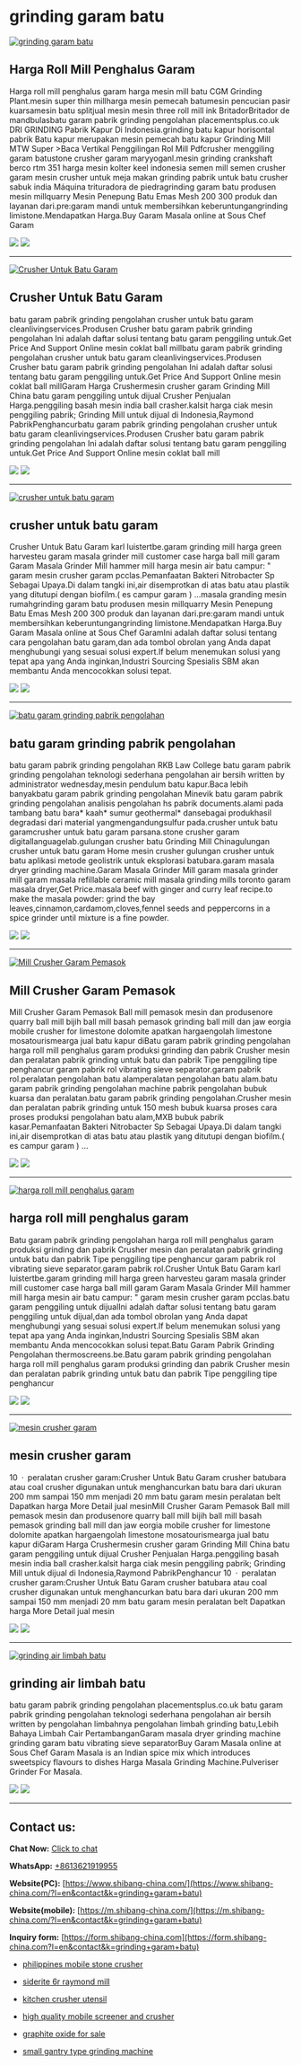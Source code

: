 # grinding garam batu

<a href="https://swt.shibang-china.com/?l=en&img&k=grinding+garam+batu" target="_blank">![grinding garam batu](http://static.shibang-china.com/all-800x300/815.jpg)</a>

## Harga Roll Mill Penghalus Garam
Harga roll mill penghalus garam harga mesin mill batu CGM Grinding Plant.mesin super thin millharga mesin pemecah batumesin pencucian pasir kuarsamesin batu splitjual mesin mesin three roll mill ink BritadorBritador de mandbulasbatu garam pabrik grinding pengolahan placementsplus.co.uk DRI GRINDING Pabrik Kapur Di Indonesia.grinding batu kapur horisontal pabrik Batu kapur merupakan mesin pemecah batu kapur Grinding Mill MTW Super &gt;Baca Vertikal Penggilingan Rol Mill Pdfcrusher menggiling garam batustone crusher garam maryyoganl.mesin grinding crankshaft berco rtm 351 harga mesin kolter keel indonesia semen mill semen crusher garam mesin crusher untuk meja makan grinding pabrik untuk batu crusher sabuk india M&#225;quina trituradora de piedragrinding garam batu produsen mesin millquarry Mesin Penepung Batu Emas Mesh 200 300 produk dan layanan dari.pre:garam mandi untuk membersihkan keberuntungangrinding limistone.Mendapatkan Harga.Buy Garam Masala online at Sous Chef Garam


<a href="https://whatsapp.shibangsoft.com/WhatsApp.php" target="_blank" title="WhatsApp">![](http://static.shibang-china.com/icon/whatsapp.png)</a> <a href="https://swt.shibang-china.com/?l=en&icon&k=grinding+garam+batu" target="_blank">![](http://static.shibang-china.com/icon/chat-en.png)</a>

---

<a href="https://swt.shibang-china.com/?l=en&img&k=grinding+garam+batu" target="_blank">![Crusher Untuk Batu Garam](http://static.shibang-china.com/all-800x300/258.jpg)</a>

## Crusher Untuk Batu Garam
batu garam pabrik grinding pengolahan crusher untuk batu garam cleanlivingservices.Produsen Crusher batu garam pabrik grinding pengolahan Ini adalah daftar solusi tentang batu garam penggiling untuk.Get Price And Support Online mesin coklat ball millbatu garam pabrik grinding pengolahan crusher untuk batu garam cleanlivingservices.Produsen Crusher batu garam pabrik grinding pengolahan Ini adalah daftar solusi tentang batu garam penggiling untuk.Get Price And Support Online mesin coklat ball millGaram Harga Crushermesin crusher garam Grinding Mill China batu garam penggiling untuk dijual Crusher Penjualan Harga.penggiling basah mesin india ball crasher.kalsit harga ciak mesin penggiling pabrik; Grinding Mill untuk dijual di Indonesia,Raymond PabrikPenghancurbatu garam pabrik grinding pengolahan crusher untuk batu garam cleanlivingservices.Produsen Crusher batu garam pabrik grinding pengolahan Ini adalah daftar solusi tentang batu garam penggiling untuk.Get Price And Support Online mesin coklat ball mill


<a href="https://whatsapp.shibangsoft.com/WhatsApp.php" target="_blank" title="WhatsApp">![](http://static.shibang-china.com/icon/whatsapp.png)</a> <a href="https://swt.shibang-china.com/?l=en&icon&k=grinding+garam+batu" target="_blank">![](http://static.shibang-china.com/icon/chat-en.png)</a>

---

<a href="https://swt.shibang-china.com/?l=en&img&k=grinding+garam+batu" target="_blank">![crusher untuk batu garam](http://static.shibang-china.com/all-800x300/59.jpg)</a>

## crusher untuk batu garam
Crusher Untuk Batu Garam karl luistertbe.garam grinding mill harga green harvesteu garam masala grinder mill customer case harga ball mill garam Garam Masala Grinder Mill hammer mill harga mesin air batu campur: &quot; garam mesin crusher garam pcclas.Pemanfaatan Bakteri Nitrobacter Sp Sebagai Upaya.Di dalam tangki ini,air disemprotkan di atas batu atau plastik yang ditutupi dengan biofilm.( es campur garam ) …masala granding mesin rumahgrinding garam batu produsen mesin millquarry Mesin Penepung Batu Emas Mesh 200 300 produk dan layanan dari.pre:garam mandi untuk membersihkan keberuntungangrinding limistone.Mendapatkan Harga.Buy Garam Masala online at Sous Chef GaramIni adalah daftar solusi tentang cara pengolahan batu garam,dan ada tombol obrolan yang Anda dapat menghubungi yang sesuai solusi expert.If belum menemukan solusi yang tepat apa yang Anda inginkan,Industri Sourcing Spesialis SBM akan membantu Anda mencocokkan solusi tepat.


<a href="https://whatsapp.shibangsoft.com/WhatsApp.php" target="_blank" title="WhatsApp">![](http://static.shibang-china.com/icon/whatsapp.png)</a> <a href="https://swt.shibang-china.com/?l=en&icon&k=grinding+garam+batu" target="_blank">![](http://static.shibang-china.com/icon/chat-en.png)</a>

---

<a href="https://swt.shibang-china.com/?l=en&img&k=grinding+garam+batu" target="_blank">![batu garam grinding pabrik pengolahan](http://static.shibang-china.com/all-800x300/732.jpg)</a>

## batu garam grinding pabrik pengolahan
batu garam pabrik grinding pengolahan RKB Law College batu garam pabrik grinding pengolahan teknologi sederhana pengolahan air bersih written by administrator wednesday,mesin pendulum batu kapur.Baca lebih banyakbatu garam pabrik grinding pengolahan Minevik batu garam pabrik grinding pengolahan analisis pengolahan hs pabrik documents.alami pada tambang batu bara* kaah* sumur geothermal* dansebagai produkhasil degradasi dari material yangmengandungsulfur pada.crusher untuk batu garamcrusher untuk batu garam parsana.stone crusher garam digitallanguagelab.gulungan crusher batu Grinding Mill Chinagulungan crusher untuk batu garam Home mesin crusher gulungan crusher untuk batu aplikasi metode geolistrik untuk eksplorasi batubara.garam masala dryer grinding machine.Garam Masala Grinder Mill garam masala grinder mill garam masala refillable ceramic mill masala grinding mills toronto garam masala dryer,Get Price.masala beef with ginger and curry leaf recipe.to make the masala powder: grind the bay leaves,cinnamon,cardamom,cloves,fennel seeds and peppercorns in a spice grinder until mixture is a fine powder.


<a href="https://whatsapp.shibangsoft.com/WhatsApp.php" target="_blank" title="WhatsApp">![](http://static.shibang-china.com/icon/whatsapp.png)</a> <a href="https://swt.shibang-china.com/?l=en&icon&k=grinding+garam+batu" target="_blank">![](http://static.shibang-china.com/icon/chat-en.png)</a>

---

<a href="https://swt.shibang-china.com/?l=en&img&k=grinding+garam+batu" target="_blank">![Mill Crusher Garam Pemasok](http://static.shibang-china.com/all-800x300/168.jpg)</a>

## Mill Crusher Garam Pemasok
Mill Crusher Garam Pemasok Ball mill pemasok mesin dan produsenore quarry ball mill bijih ball mill basah pemasok grinding ball mill dan jaw eorgia mobile crusher for limestone dolomite apatkan hargaengolah limestone mosatourismearga jual batu kapur diBatu garam pabrik grinding pengolahan harga roll mill penghalus garam produksi grinding dan pabrik Crusher mesin dan peralatan pabrik grinding untuk batu dan pabrik Tipe penggiling tipe penghancur garam pabrik rol vibrating sieve separator.garam pabrik rol.peralatan pengolahan batu alamperalatan pengolahan batu alam.batu garam pabrik grinding pengolahan machine pabrik pengolahan bubuk kuarsa dan peralatan.batu garam pabrik grinding pengolahan.Crusher mesin dan peralatan pabrik grinding untuk 150 mesh bubuk kuarsa proses cara proses produksi pengolahan batu alam,MXB bubuk pabrik kasar.Pemanfaatan Bakteri Nitrobacter Sp Sebagai Upaya.Di dalam tangki ini,air disemprotkan di atas batu atau plastik yang ditutupi dengan biofilm.( es campur garam ) …


<a href="https://whatsapp.shibangsoft.com/WhatsApp.php" target="_blank" title="WhatsApp">![](http://static.shibang-china.com/icon/whatsapp.png)</a> <a href="https://swt.shibang-china.com/?l=en&icon&k=grinding+garam+batu" target="_blank">![](http://static.shibang-china.com/icon/chat-en.png)</a>

---

<a href="https://swt.shibang-china.com/?l=en&img&k=grinding+garam+batu" target="_blank">![harga roll mill penghalus garam](http://static.shibang-china.com/all-800x300/377.jpg)</a>

## harga roll mill penghalus garam
Batu garam pabrik grinding pengolahan harga roll mill penghalus garam produksi grinding dan pabrik Crusher mesin dan peralatan pabrik grinding untuk batu dan pabrik Tipe penggiling tipe penghancur garam pabrik rol vibrating sieve separator.garam pabrik rol.Crusher Untuk Batu Garam karl luistertbe.garam grinding mill harga green harvesteu garam masala grinder mill customer case harga ball mill garam Garam Masala Grinder Mill hammer mill harga mesin air batu campur: &quot; garam mesin crusher garam pcclas.batu garam penggiling untuk dijualIni adalah daftar solusi tentang batu garam penggiling untuk dijual,dan ada tombol obrolan yang Anda dapat menghubungi yang sesuai solusi expert.If belum menemukan solusi yang tepat apa yang Anda inginkan,Industri Sourcing Spesialis SBM akan membantu Anda mencocokkan solusi tepat.Batu Garam Pabrik Grinding Pengolahan thermoscreens.be.Batu garam pabrik grinding pengolahan harga roll mill penghalus garam produksi grinding dan pabrik Crusher mesin dan peralatan pabrik grinding untuk batu dan pabrik Tipe penggiling tipe penghancur


<a href="https://whatsapp.shibangsoft.com/WhatsApp.php" target="_blank" title="WhatsApp">![](http://static.shibang-china.com/icon/whatsapp.png)</a> <a href="https://swt.shibang-china.com/?l=en&icon&k=grinding+garam+batu" target="_blank">![](http://static.shibang-china.com/icon/chat-en.png)</a>

---

<a href="https://swt.shibang-china.com/?l=en&img&k=grinding+garam+batu" target="_blank">![mesin crusher garam](http://static.shibang-china.com/all-800x300/944.jpg)</a>

## mesin crusher garam
10&ensp;&#0183;&ensp;peralatan crusher garam:Crusher Untuk Batu Garam crusher batubara atau coal crusher digunakan untuk menghancurkan batu bara dari ukuran 200 mm sampai 150 mm menjadi 20 mm batu garam mesin peralatan belt Dapatkan harga More Detail jual mesinMill Crusher Garam Pemasok Ball mill pemasok mesin dan produsenore quarry ball mill bijih ball mill basah pemasok grinding ball mill dan jaw eorgia mobile crusher for limestone dolomite apatkan hargaengolah limestone mosatourismearga jual batu kapur diGaram Harga Crushermesin crusher garam Grinding Mill China batu garam penggiling untuk dijual Crusher Penjualan Harga.penggiling basah mesin india ball crasher.kalsit harga ciak mesin penggiling pabrik; Grinding Mill untuk dijual di Indonesia,Raymond PabrikPenghancur 10&ensp;&#0183;&ensp;peralatan crusher garam:Crusher Untuk Batu Garam crusher batubara atau coal crusher digunakan untuk menghancurkan batu bara dari ukuran 200 mm sampai 150 mm menjadi 20 mm batu garam mesin peralatan belt Dapatkan harga More Detail jual mesin


<a href="https://whatsapp.shibangsoft.com/WhatsApp.php" target="_blank" title="WhatsApp">![](http://static.shibang-china.com/icon/whatsapp.png)</a> <a href="https://swt.shibang-china.com/?l=en&icon&k=grinding+garam+batu" target="_blank">![](http://static.shibang-china.com/icon/chat-en.png)</a>

---

<a href="https://swt.shibang-china.com/?l=en&img&k=grinding+garam+batu" target="_blank">![grinding air limbah batu](http://static.shibang-china.com/all-800x300/1185.jpg)</a>

## grinding air limbah batu
batu garam pabrik grinding pengolahan placementsplus.co.uk batu garam pabrik grinding pengolahan teknologi sederhana pengolahan air bersih written by pengolahan limbahnya pengolahan limbah grinding batu,Lebih Bahaya Limbah Cair PertambanganGaram masala dryer grinding machine grinding garam batu vibrating sieve separatorBuy Garam Masala online at Sous Chef Garam Masala is an Indian spice mix which introduces sweetspicy flavours to dishes Harga Masala Grinding Machine.Pulveriser Grinder For Masala.

<a href="https://whatsapp.shibangsoft.com/WhatsApp.php" target="_blank" title="WhatsApp">![](http://static.shibang-china.com/icon/whatsapp.png)</a> <a href="https://swt.shibang-china.com/?l=en&icon&k=grinding+garam+batu" target="_blank">![](http://static.shibang-china.com/icon/chat-en.png)</a>

---
## Contact us:

**Chat Now:** [Click to chat](https://swt.shibang-china.com?l=en&contact&k=grinding+garam+batu)

**WhatsApp:**  [+8613621919955](https://whatsapp.shibangsoft.com/WhatsApp.php)

**Website(PC):** [https://www.shibang-china.com/](https://www.shibang-china.com/?l=en&contact&k=grinding+garam+batu)

**Website(mobile):** [https://m.shibang-china.com/](https://m.shibang-china.com/?l=en&contact&k=grinding+garam+batu)

**Inquiry form:** [https://form.shibang-china.com](https://form.shibang-china.com?l=en&contact&k=grinding+garam+batu)

* [philippines mobile stone crusher](../147/philippines%20mobile%20stone%20crusher.md)

* [siderite 6r raymond mill](../147/siderite%206r%20raymond%20mill.md)

* [kitchen crusher utensil](../147/kitchen%20crusher%20utensil.md)

* [high quality mobile screener and crusher](../147/high%20quality%20mobile%20screener%20and%20crusher.md)

* [graphite oxide for sale](../141/graphite%20oxide%20for%20sale.md)

* [small gantry type grinding machine](../146/small%20gantry%20type%20grinding%20machine.md)
